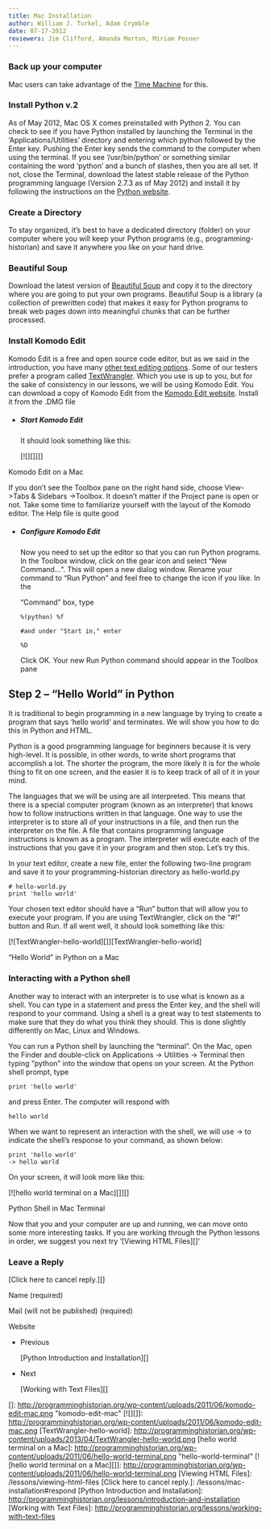 ```yaml
---
title: Mac Installation
author: William J. Turkel, Adam Crymble
date: 07-17-2012
reviewers: Jim Clifford, Amanda Morton, Miriam Posner
---
```


### Back up your computer

Mac users can take advantage of the [Time Machine][] for this.

### Install Python v.2

As of May 2012, Mac OS X comes preinstalled with Python 2. You can check
to see if you have Python installed by launching the Terminal in the
‘Applications/Utilities’ directory and entering which python followed by
the Enter key. Pushing the Enter key sends the command to the computer
when using the terminal. If you see ‘/usr/bin/python’ or something
similar containing the word ‘python’ and a bunch of slashes, then you
are all set. If not, close the Terminal, download the latest stable
release of the Python programming language (Version 2.7.3 as of May
2012) and install it by following the instructions on the [Python
website][].

### Create a Directory

To stay organized, it’s best to have a dedicated directory (folder) on
your computer where you will keep your Python programs (e.g.,
programming-historian) and save it anywhere you like on your hard drive.

### Beautiful Soup

Download the latest version of [Beautiful Soup][] and copy it to the
directory where you are going to put your own programs. Beautiful Soup
is a library (a collection of prewritten code) that makes it easy for
Python programs to break web pages down into meaningful chunks that can
be further processed.

### Install Komodo Edit

Komodo Edit is a free and open source code editor, but as we said in the
introduction, you have many [other text editing options][]. Some of our
testers prefer a program called [TextWrangler][]. Which you use is up to
you, but for the sake of consistency in our lessons, we will be using
Komodo Edit. You can download a copy of Komodo Edit from the [Komodo
Edit website][]. Install it from the .DMG file

-   ##### Start Komodo Edit

    It should look something like this:

    [![][]][]

Komodo Edit on a Mac

If you don’t see the Toolbox pane on the right hand side, choose
View-\>Tabs & Sidebars -\>Toolbox. It doesn’t matter if the Project pane
is open or not. Take some time to familiarize yourself with the layout
of the Komodo editor. The Help file is quite good

-   ##### Configure Komodo Edit

    Now you need to set up the editor so that you can run Python
    programs. In the Toolbox window, click on the gear icon and select
    “New Command…“. This will open a new dialog window. Rename your
    command to “Run Python” and feel free to change the icon if you
    like. In the

    “Command” box, type

    ``` {.brush: .python; .title: .; .notranslate title=""}
    %(python) %f

    #and under "Start in," enter

    %D
    ```

    Click OK. Your new Run Python command should appear in the Toolbox
    pane

Step 2 – “Hello World” in Python
--------------------------------

It is traditional to begin programming in a new language by trying to
create a program that says ‘hello world’ and terminates. We will show
you how to do this in Python and HTML.

Python is a good programming language for beginners because it is very
high-level. It is possible, in other words, to write short programs that
accomplish a lot. The shorter the program, the more likely it is for the
whole thing to fit on one screen, and the easier it is to keep track of
all of it in your mind.

The languages that we will be using are all interpreted. This means that
there is a special computer program (known as an interpreter) that knows
how to follow instructions written in that language. One way to use the
interpreter is to store all of your instructions in a file, and then run
the interpreter on the file. A file that contains programming language
instructions is known as a program. The interpreter will execute each of
the instructions that you gave it in your program and then stop. Let’s
try this.

In your text editor, create a new file, enter the following two-line
program and save it to your programming-historian directory as
hello-world.py

``` {.brush: .python; .title: .; .notranslate title=""}
# hello-world.py
print 'hello world'
```

Your chosen text editor should have a “Run” button that will allow you
to execute your program. If you are using TextWrangler, click on the
“\#!” button and Run. If all went well, it should look something like
this:

[![TextWrangler-hello-world][]][TextWrangler-hello-world]

“Hello World” in Python on a Mac

### Interacting with a Python shell

Another way to interact with an interpreter is to use what is known as a
shell. You can type in a statement and press the Enter key, and the
shell will respond to your command. Using a shell is a great way to test
statements to make sure that they do what you think they should. This is
done slightly differently on Mac, Linux and Windows.

You can run a Python shell by launching the “terminal”. On the Mac, open
the Finder and double-click on Applications -\> Utilities -\> Terminal
then typing “python” into the window that opens on your screen. At the
Python shell prompt, type

``` {.brush: .python; .title: .; .notranslate title=""}
print 'hello world'
```

and press Enter. The computer will respond with

``` {.brush: .python; .title: .; .notranslate title=""}
hello world
```

When we want to represent an interaction with the shell, we will use -\>
to indicate the shell’s response to your command, as shown below:

``` {.brush: .python; .title: .; .notranslate title=""}
print 'hello world'
-> hello world
```

On your screen, it will look more like this:

[![hello world terminal on a Mac][]][]

Python Shell in Mac Terminal

Now that you and your computer are up and running, we can move onto some
more interesting tasks. If you are working through the Python lessons in
order, we suggest you next try ‘[Viewing HTML Files][]‘

### Leave a Reply

[Click here to cancel reply.][]

Name (required)

Mail (will not be published) (required)

Website

-   Previous

    [Python Introduction and Installation][]

-   Next

    [Working with Text Files][]

  [Time Machine]: http://support.apple.com/kb/ht1427
  [Python website]: http://www.python.org/
  [Beautiful Soup]: http://www.crummy.com/software/BeautifulSoup/
  [other text editing options]: http://wiki.python.org/moin/PythonEditors/
  [TextWrangler]: http://www.barebones.com/products/textwrangler/
  [Komodo Edit website]: http://www.activestate.com/komodo-edit
  []: http://programminghistorian.org/wp-content/uploads/2011/06/komodo-edit-mac.png
    "komodo-edit-mac"
  [![][]]: http://programminghistorian.org/wp-content/uploads/2011/06/komodo-edit-mac.png
  [TextWrangler-hello-world]: http://programminghistorian.org/wp-content/uploads/2013/04/TextWrangler-hello-world.png
  [hello world terminal on a Mac]: http://programminghistorian.org/wp-content/uploads/2011/06/hello-world-terminal.png
    "hello-world-terminal"
  [![hello world terminal on a Mac][]]: http://programminghistorian.org/wp-content/uploads/2011/06/hello-world-terminal.png
  [Viewing HTML Files]: /lessons/viewing-html-files
  [Click here to cancel reply.]: /lessons/mac-installation#respond
  [Python Introduction and Installation]: http://programminghistorian.org/lessons/introduction-and-installation
  [Working with Text Files]: http://programminghistorian.org/lessons/working-with-text-files
